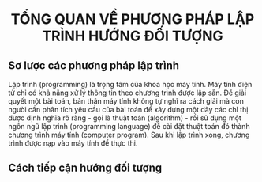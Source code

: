 <h1 align="center"> 
TỔNG QUAN VỀ PHƯƠNG PHÁP LẬP TRÌNH HƯỚNG ĐỐI TƯỢNG
</h1>

## Sơ lược các phương pháp lập trình
Lập trình (programming) là trọng tâm của khoa học máy tính. Máy tính điện tử chỉ có khả năng xử lý thông tin theo chương trình được lập sẵn. Để giải quyết một bài toán, bản thân máy tính không tự nghĩ ra cách giải mà con người cần phân tích yêu cầu của bài toán để xây dựng một dãy các chỉ thị được định nghĩa rõ ràng - gọi là thuật toán (algorithm) - rồi sử dụng một ngôn ngữ lập trình (programming language) để cài đặt thuật toán đó thành chương trình máy tính (computer program). Sau khi lập trình xong, chương trình được nạp vào máy tính để thực thi.



## Cách tiếp cận hướng đối tượng
